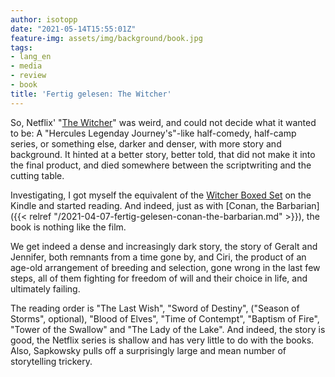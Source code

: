 ```yaml
---
author: isotopp
date: "2021-05-14T15:55:01Z"
feature-img: assets/img/background/book.jpg
tags:
- lang_en
- media
- review
- book
title: 'Fertig gelesen: The Witcher'
---
```

So, Netflix' "[The Witcher](https://www.netflix.com/nl-en/title/80189685)" was weird, and could not decide what it wanted to be: A "Hercules Legenday Journey's"-like half-comedy, half-camp series, or something else, darker and denser, with more story and background. It hinted at a better story, better told, that did not make it into the final product, and died somewhere between the scriptwriting and the cutting table.

Investigating, I got myself the equivalent of the [Witcher Boxed Set](https://www.amazon.de/Witcher-Boxed-Set-Destiny-Contempt/dp/1473232279) on the Kindle and started reading. And indeed, just as with [Conan, the Barbarian]({{< relref "/2021-04-07-fertig-gelesen-conan-the-barbarian.md" >}}), the book is nothing like the film.

We get indeed a dense and increasingly dark story, the story of Geralt and Jennifer, both remnants from a time gone by, and Ciri, the product of an age-old arrangement of breeding and selection, gone wrong in the last few steps, all of them fighting for freedom of will and their choice in life, and ultimately failing.

The reading order is  "The Last Wish", "Sword of Destiny", ("Season of Storms", optional), "Blood of Elves", "Time of Contempt", "Baptism of Fire", "Tower of the Swallow" and "The Lady of the Lake". And indeed, the story is good, the Netflix series is shallow and has very little to do with the books. Also, Sapkowsky pulls off a surprisingly large and mean number of storytelling trickery.
